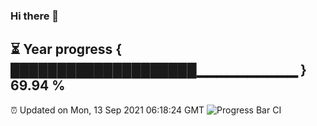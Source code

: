 ### Hi there 👋
⏳ Year progress { ████████████████████▁▁▁▁▁▁▁▁▁▁ } 69.94 %
---
⏰ Updated on Mon, 13 Sep 2021 06:18:24 GMT
![Progress Bar CI](https://github.com/liununu/liununu/workflows/Progress%20Bar%20CI/badge.svg)
